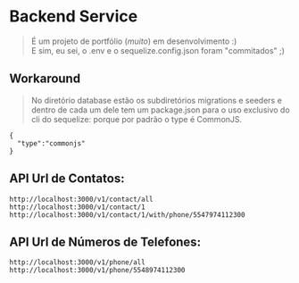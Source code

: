 # Backend Service

> É um projeto de portfólio (*muito*) em desenvolvimento :)  
> E sim, eu sei, o .env e o sequelize.config.json foram "commitados" ;)

## Workaround

> No diretório database estão os subdiretórios migrations e seeders e dentro de cada um dele tem um package.json para o uso exclusivo do cli do sequelize: porque por padrão o type é CommonJS.
```
{
  "type":"commonjs"
}
```

## API Url de Contatos:

```  
http://localhost:3000/v1/contact/all  
http://localhost:3000/v1/contact/1  
http://localhost:3000/v1/contact/1/with/phone/5547974112300  
```  

## API Url de Números de Telefones:

```  
http://localhost:3000/v1/phone/all  
http://localhost:3000/v1/phone/5548974112300  
```

